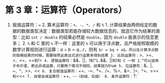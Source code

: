 # 第 3 章：运算符（Operators）

   1. 赋值运算符：`=`
      2. 算术运算符：`+`、`-`、`*`、`/` 和 `%`
               1. 计算结果由两侧给定的数据的数据类型决定：数据类型若能存储较大数据信息的，就选它作为结果的类型：比如 `int / double` 的结果必然是 `double`，因为 `double` 能表示的信息更多；
               2. `%` 和 C 里的 `%` 不一样：这里的 `%` 可以用于浮点数，且严格按照取模的数学计算规则进行运算：$a \div b = q ...r$，则有 `$r = bq + a$。所以在计算浮点数的取模结果的时候，需要按照此表达式进行运算来得到结果
      3. 比较运算符：`>`、`>=`、`<`、`<=`、`==` 和 `!=`
      4. 逻辑运算符：`&&`、`||`、`!` 和 `^`
               1. `&&`、`||` 和 `!` 和 C 一样
               2. `^` 可以适用于布尔里，表达异或运算，只要两个情况不相同，结果就为 `true`
      5. 位运算符：`&`、`|`、`~`、`^`、`>>`、`<<`
      6. 复合赋值运算符：`+=`、`-=`、`*=`、`/=`、`%=`、`&=`、`|=`、`^=`、`>>=` 和 `<<=`
      7. 自增自减运算符：`++`、`--`（前缀、后缀）
      8. 条件运算符：`?:`